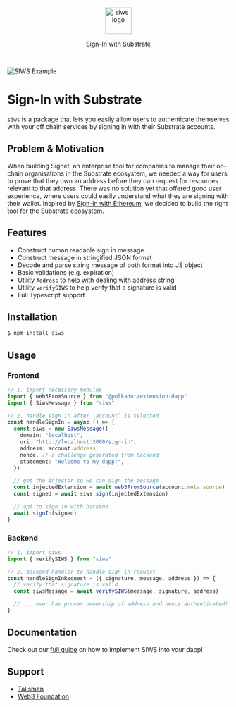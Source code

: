 <br/>

<p align="center">
  <a href="https://siws.xyz">
      <picture>
        <source media="(prefers-color-scheme: dark)" srcset="https://github.com/TalismanSociety/siws/blob/main/assets/Logo.svg?raw=true">
        <img alt="siws logo" src="https://github.com/TalismanSociety/siws/blob/main/assets/Logo.svg?raw=true" width="auto" height="60">
      </picture>
</a>
</p>
<p align="center">
  Sign-In with Substrate
<p>

<br>

![SIWS Example](https://github.com/TalismanSociety/siws/blob/main/assets/siws-example.png?raw=true "SIWS Example")

# Sign-In with Substrate

`siws` is a package that lets you easily allow users to authenticate themselves with your off chain services by signing in with their Substrate accounts.

## Problem & Motivation

When building Signet, an enterprise tool for companies to manage their on-chain organisations in the Substrate ecosystem, we needed a way for users to prove that they own an address before they can request for resources relevant to that address. There was no solution yet that offered good user experience, where users could easily understand what they are signing with their wallet. Inspired by [Sign-in with Ethereum](https://github.com/spruceid/siwe), we decided to build the right tool for the Substrate ecosystem.

## Features

- Construct human readable sign in message
- Construct message in stringified JSON format
- Decode and parse string message of both format into JS object
- Basic validations (e.g. expiration)
- Utility `Address` to help with dealing with address string
- Utility `verifySIWS` to help verify that a signature is valid
- Full Typescript support

## Installation

```bash
$ npm install siws
```

## Usage

### Frontend

```typescript
// 1. import necessary modules
import { web3FromSource } from "@polkadot/extension-dapp"
import { SiwsMessage } from "siws"

// 2. handle sign in after `account` is selected
const handleSignIn = async () => {
  const siws = new SiwsMessage({
    domain: "localhost",
    uri: "http://localhost:3000/sign-in",
    address: account.address,
    nonce, // a challenge generated from backend
    statement: "Welcome to my dapp!",
  })

  // get the injector so we can sign the message
  const injectedExtension = await web3FromSource(account.meta.source)
  const signed = await siws.sign(injectedExtension)

  // api to sign in with backend
  await signIn(signed)
}
```

### Backend

```typescript
// 1. import siws
import { verifySIWS } from "siws"

// 2. backend handler to handle sign in request
const handleSignInRequest = ({ signature, message, address }) => {
  // verify that signature is valid
  const siwsMessage = await verifySIWS(message, signature, address)

  // ... user has proven ownership of address and hence authenticated!
}
```

## Documentation

Check out our [full guide](https://siws-docs.pages.dev/) on how to implement SIWS into your dapp!

## Support

- [Talisman](https://talisman.xyz)
- [Web3 Foundation](https://grants.web3.foundation/)
